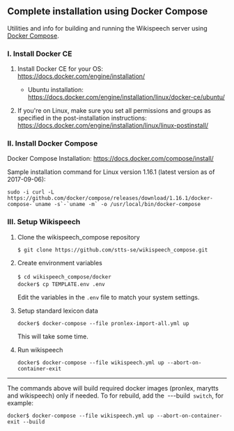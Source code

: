 ## Complete installation using Docker Compose

Utilities and info for building and running the Wikispeech server using [Docker Compose](https://docs.docker.com/compose/).

### I. Install Docker CE

1. Install Docker CE for your OS: https://docs.docker.com/engine/installation/   
   * Ubuntu installation: https://docs.docker.com/engine/installation/linux/docker-ce/ubuntu/

2. If you're on Linux, make sure you set all permissions and groups as specified in the post-installation instructions: https://docs.docker.com/engine/installation/linux/linux-postinstall/ 


### II. Install Docker Compose

Docker Compose Installation: https://docs.docker.com/compose/install/   

Sample installation command for Linux version 1.16.1 (latest version as of 2017-09-06):   
  
    sudo -i curl -L https://github.com/docker/compose/releases/download/1.16.1/docker-compose-`uname -s`-`uname -m` -o /usr/local/bin/docker-compose

### III. Setup Wikispeech

1. Clone the wikispeech_compose repository

   `$ git clone https://github.com/stts-se/wikispeech_compose.git`

2. Create environment variables

   `$ cd wikispeech_compose/docker`      
   `docker$ cp TEMPLATE.env .env`     
   
   Edit the variables in the `.env` file to match your system settings.


3. Setup standard lexicon data

   `docker$ docker-compose --file pronlex-import-all.yml up`
   
   This will take some time.


4. Run wikispeech
   
   `docker$ docker-compose --file wikispeech.yml up --abort-on-container-exit`
 
 ----
 
 The commands above will build required docker images (pronlex, marytts and wikispeech) only if needed. To for rebuild, add the 
  ---build` switch`, for example:   
  
   `docker$ docker-compose --file wikispeech.yml up --abort-on-container-exit --build`


   

